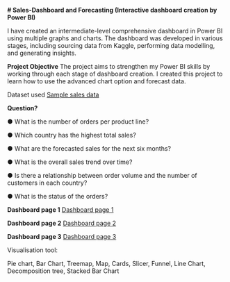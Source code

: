 **# Sales-Dashboard and Forecasting (Interactive dashboard creation by Power BI)**

I have created an intermediate-level comprehensive dashboard in Power BI using multiple graphs and charts. The dashboard was developed in various stages, including sourcing data from Kaggle, performing data modelling, and generating insights.

**Project Objective**
The project aims to strengthen my Power BI skills by working through each stage of dashboard creation. I created this project to learn how to use the advanced chart option and forecast data.

Dataset used
<a href ="https://github.com/abhishek3852/Sales-dashboard/blob/main/sales_data_sample.csv"> Sample sales data</a>

**Question?**

● What is the number of orders per product line?

● Which country has the highest total sales?

● What are the forecasted sales for the next six months?

● What is the overall sales trend over time?

● Is there a relationship between order volume and the number of customers in each country?

● What is the status of the orders?

**Dashboard page 1**
<a href ="https://github.com/abhishek3852/Sales-dashboard/blob/main/DASH-1.png"> Dashboard page 1 </a>

**Dashboard page 2**
<a href ="https://github.com/abhishek3852/Sales-dashboard/blob/main/DASH-2.png"> Dashboard page 2 </a>

**Dashboard page 3**
<a href ="https://github.com/abhishek3852/Sales-dashboard/blob/main/DASH-3.png"> Dashboard page 3 </a>

Visualisation tool:

Pie chart, Bar Chart, Treemap, Map, Cards, Slicer, Funnel, Line Chart, Decomposition tree, Stacked Bar Chart


